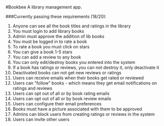 #Bookbee
A library management app.

###Currently passing these requirements (18/20):

1.  Anyone can see all the book titles and ratings in the library
2.  You must login to add library books
3.  Admin must approve the addition of lib books
4.  You must be logged in to rate a book
5.  To rate a book you must click on stars
6.  You can give a book 1-5 stars
7.  You can add a review to any book
8.  You can only edit/destroy books you entered into the system
9.  If a book has ratings or reviews, you can not destroy it, only deactivate it
10. Deactivated books can not get new reviews or ratings
11. Users can receive emails when their books get rated or reviewed
12. Users can "follow" books - which means they get email notifications on ratings and reviews
13. Users can opt out of all or by book rating emails 
14. Users can opt out of all or by book review emails 
15. Users can configure their email preferences
17. Books must have a picture associated with them to be approved
18. Admins can block users from creating ratings or reviews in the system
23. Users can invite other users
